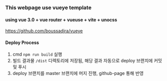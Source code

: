 ### This webpage use vueye template
#### using vue 3.0 + vue router + vueuse + vite + unocss
https://github.com/boussadjra/vueye

#### Deploy Process
1. cmd `npm run build` 실행 
2. 빌드 결과물 `/dist` 디렉토리에 저장됨, 해당 결과 자동으로 deploy 브랜치에 커밋 및 푸시
3. deploy 브랜치를 master 브랜치에 머지 진행, github-page 통해 반영
